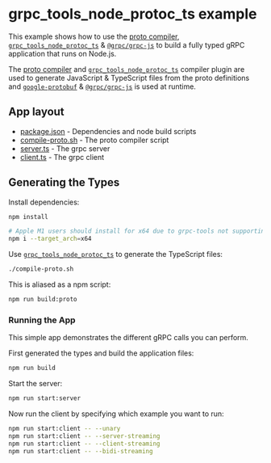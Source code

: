 # grpc_tools_node_protoc_ts example

This example shows how to use the [proto compiler](https://www.npmjs.com/package/grpc-tools), [`grpc_tools_node_protoc_ts`](https://www.npmjs.com/package/grpc_tools_node_protoc_ts) & [`@grpc/grpc-js`](https://www.npmjs.com/package/@grpc/grpc-js) to build a fully typed gRPC application that runs on Node.js.

The [proto compiler](https://www.npmjs.com/package/grpc-tools) and [`grpc_tools_node_protoc_ts`](https://www.npmjs.com/package/grpc_tools_node_protoc_ts) compiler plugin are used to generate JavaScript & TypeScript files from the proto definitions and [`google-protobuf`](https://www.npmjs.com/package/google-protobuf) & [`@grpc/grpc-js`](https://www.npmjs.com/package/@grpc/grpc-js) is used at runtime.

## App layout

- [package.json](./package.json) - Dependencies and node build scripts
- [compile-proto.sh](./compile-proto.sh) - The proto compiler script
- [server.ts](./server.ts) - The grpc server
- [client.ts](./client.ts) - The grpc client

## Generating the Types

Install dependencies:

```sh
npm install

# Apple M1 users should install for x64 due to grpc-tools not supporting arm64
npm i --target_arch=x64
```

Use [`grpc_tools_node_protoc_ts`](https://www.npmjs.com/package/grpc_tools_node_protoc_ts) to generate the TypeScript files:

```sh
./compile-proto.sh
```

This is aliased as a npm script:

```sh
npm run build:proto
```

### Running the App

This simple app demonstrates the different gRPC calls you can perform.

First generated the types and build the application files:

```sh
npm run build
```

Start the server:

```sh
npm run start:server
```

Now run the client by specifying which example you want to run:

```bash
npm run start:client -- --unary
npm run start:client -- --server-streaming
npm run start:client -- --client-streaming
npm run start:client -- --bidi-streaming
```

